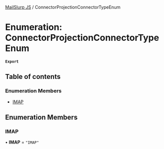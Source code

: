 [MailSlurp JS](../README.md) / ConnectorProjectionConnectorTypeEnum

# Enumeration: ConnectorProjectionConnectorTypeEnum

**`Export`**

## Table of contents

### Enumeration Members

- [IMAP](ConnectorProjectionConnectorTypeEnum.md#imap)

## Enumeration Members

### IMAP

• **IMAP** = ``"IMAP"``

